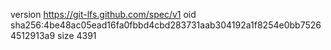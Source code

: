 version https://git-lfs.github.com/spec/v1
oid sha256:4be48ac05ead16fa0fbbd4cbd283731aab304192a1f8254e0bb75264512913a9
size 4391
